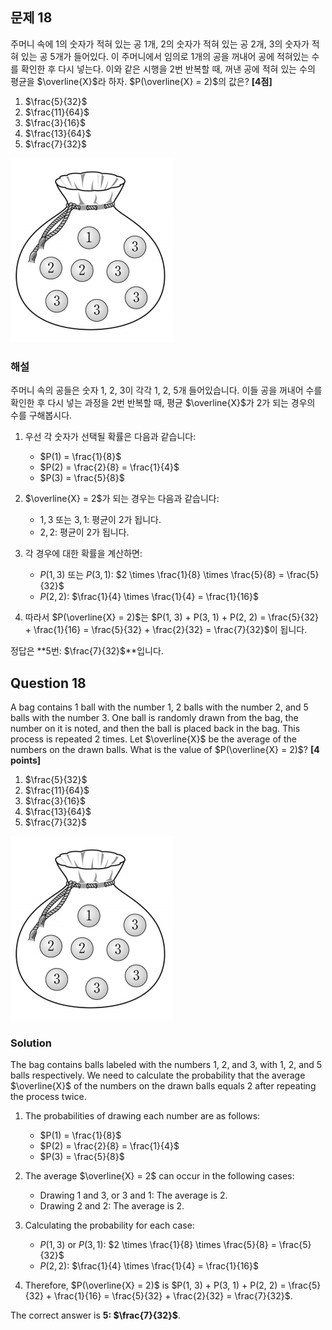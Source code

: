 ## 문제 18
주머니 속에 $1$의 숫자가 적혀 있는 공 $1$개, $2$의 숫자가 적혀 있는 공 $2$개, $3$의 숫자가 적혀 있는 공 $5$개가 들어있다. 이 주머니에서 임의로 $1$개의 공을 꺼내어 공에 적혀있는 수를 확인한 후 다시 넣는다. 이와 같은 시행을 $2$번 반복할 때, 꺼낸 공에 적혀 있는 수의 평균을 $\overline{X}$라 하자. $P(\overline{X} = 2)$의 값은? **[4점]**

1. $\frac{5}{32}$  
2. $\frac{11}{64}$  
3. $\frac{3}{16}$  
4. $\frac{13}{64}$  
5. $\frac{7}{32}$  

![B_18](../Images/B_18.png)

### 해설  
주머니 속의 공들은 숫자 $1$, $2$, $3$이 각각 $1$, $2$, $5$개 들어있습니다. 이들 공을 꺼내어 수를 확인한 후 다시 넣는 과정을 $2$번 반복할 때, 평균 $\overline{X}$가 $2$가 되는 경우의 수를 구해봅시다.

1. 우선 각 숫자가 선택될 확률은 다음과 같습니다:
   - $P(1) = \frac{1}{8}$
   - $P(2) = \frac{2}{8} = \frac{1}{4}$
   - $P(3) = \frac{5}{8}$

2. $\overline{X} = 2$가 되는 경우는 다음과 같습니다:
   - $1, 3$ 또는 $3, 1$: 평균이 $2$가 됩니다.
   - $2, 2$: 평균이 $2$가 됩니다.

3. 각 경우에 대한 확률을 계산하면:
   - $P(1, 3)$ 또는 $P(3, 1)$: $2 \times \frac{1}{8} \times \frac{5}{8} = \frac{5}{32}$
   - $P(2, 2)$: $\frac{1}{4} \times \frac{1}{4} = \frac{1}{16}$

4. 따라서 $P(\overline{X} = 2)$는 $P(1, 3) + P(3, 1) + P(2, 2) = \frac{5}{32} + \frac{1}{16} = \frac{5}{32} + \frac{2}{32} = \frac{7}{32}$이 됩니다.

정답은 **5번: $\frac{7}{32}$**입니다.

## Question 18 
A bag contains $1$ ball with the number $1$, $2$ balls with the number $2$, and $5$ balls with the number $3$. One ball is randomly drawn from the bag, the number on it is noted, and then the ball is placed back in the bag. This process is repeated $2$ times. Let $\overline{X}$ be the average of the numbers on the drawn balls. What is the value of $P(\overline{X} = 2)$? **[4 points]**

1. $\frac{5}{32}$  
2. $\frac{11}{64}$  
3. $\frac{3}{16}$  
4. $\frac{13}{64}$  
5. $\frac{7}{32}$  

![B_18](../Images/B_18.png)

### Solution  
The bag contains balls labeled with the numbers $1$, $2$, and $3$, with $1$, $2$, and $5$ balls respectively. We need to calculate the probability that the average $\overline{X}$ of the numbers on the drawn balls equals $2$ after repeating the process twice.

1. The probabilities of drawing each number are as follows:
   - $P(1) = \frac{1}{8}$
   - $P(2) = \frac{2}{8} = \frac{1}{4}$
   - $P(3) = \frac{5}{8}$

2. The average $\overline{X} = 2$ can occur in the following cases:
   - Drawing $1$ and $3$, or $3$ and $1$: The average is $2$.
   - Drawing $2$ and $2$: The average is $2$.

3. Calculating the probability for each case:
   - $P(1, 3)$ or $P(3, 1)$: $2 \times \frac{1}{8} \times \frac{5}{8} = \frac{5}{32}$
   - $P(2, 2)$: $\frac{1}{4} \times \frac{1}{4} = \frac{1}{16}$

4. Therefore, $P(\overline{X} = 2)$ is $P(1, 3) + P(3, 1) + P(2, 2) = \frac{5}{32} + \frac{1}{16} = \frac{5}{32} + \frac{2}{32} = \frac{7}{32}$.

The correct answer is **5: $\frac{7}{32}$**.
